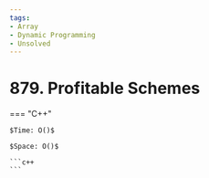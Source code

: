 ```yaml
---
tags:
- Array
- Dynamic Programming
- Unsolved
---
```



# 879. Profitable Schemes

=== "C++"

    $Time: O()$

    $Space: O()$

    ```c++
    ```